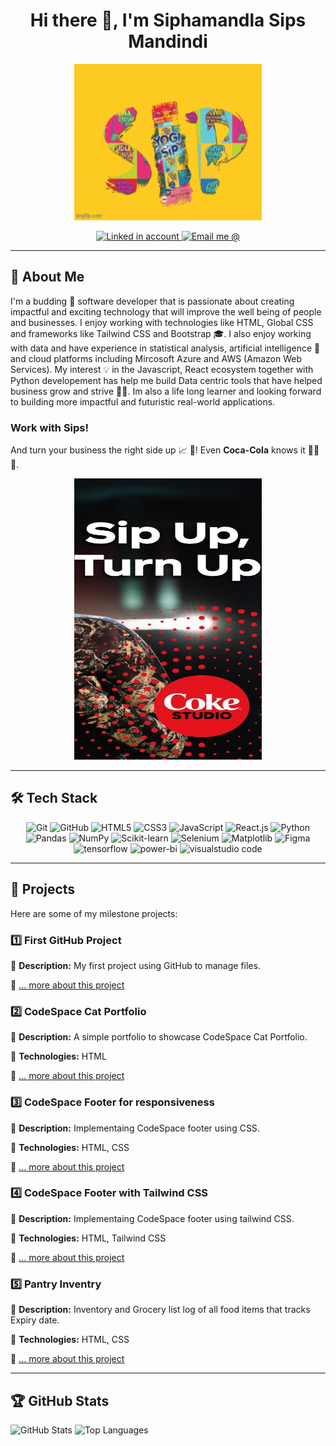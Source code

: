 <h1 align="center">  Hi there 👋, I'm Siphamandla Sips Mandindi </h1>

<p align="center">
<img src="9x0svr.gif" alt="Sips gif" width="300" height="250" >
</p>

<p align="center">
  <a href="https://www.linkedin.com/public-profile/settings?lipi=urn%3Ali%3Apage%3Ad_flagship3_profile_self_edit_contact-info%3BHp57N9bYRPCGgJg9KOUSjg%3D%3D">
    <img src="https://img.shields.io/badge/-LinkedIn-blue?style=flat&logo=linkedin&logoColor=white" alt="Linked in account" width="80" height="40">
  </a>
  <a href="mailto:ndiramandindi@gmail.com">
    <img src="https://img.shields.io/badge/Gmail-D14836?logo=gmail&logoColor=white" alt="Email me @" width="80" height="40">
  </a>
</p>

---

## 🎯 About Me

I'm a budding 🌱 software developer that is passionate about creating impactful and exciting technology that will improve the well being of people and businesses. I enjoy working with technologies like HTML, Global CSS and frameworks like Tailwind CSS and Bootstrap 🎓. I also enjoy working with data and have experience in statistical analysis, artificial intelligence 🤖 and cloud platforms including Mircosoft Azure and AWS (Amazon Web Services). My interest 💡 in the Javascript, React ecosystem together with Python developement has help me build Data centric tools that have helped business grow and strive 🚀🔥. Im also a life long learner and looking forward to building more impactful and futuristic real-world applications. 

### Work with Sips! 
And turn your business the right side up 📈 🚀! Even **Coca-Cola** knows it 🤣😄😅.

<p align="center">
<img src="Sip_Up_Turn_Up.jpg" alt="Sip up, Turn Up with Coca-Cola" width="300" height="450" >
</p>

---

## 🛠️ Tech Stack

<p align="center"> 
<img src="https://img.shields.io/badge/-Git-F05032?style=flat&logo=git&logoColor=white" alt="Git" width="50px"> <img src="https://img.shields.io/badge/-GitHub-181717?style=flat-circle&logo=github" alt="GitHub" width="70px"> <img src="https://img.shields.io/badge/-HTML5-black?style=flat-circle&logo=html5&logoColor=white" alt="HTML5" width="65px"> <img src="https://img.shields.io/badge/-CSS3-black?style=flat-circle&logo=css3" alt="CSS3" width="60px"> <img src="https://img.shields.io/badge/-JavaScript-black?style=flat-circle&logo=javascript" alt="JavaScript" width="80px"> <img src="https://img.shields.io/badge/-React-black?style=flat-circle&logo=react" alt="React.js" width="60px"> <img src="https://img.shields.io/badge/Python-3776AB?logo=python&logoColor=fff" alt="Python" width="65px"> <img src="https://img.shields.io/badge/Pandas-150458?logo=pandas&logoColor=fff" alt="Pandas" width="65px"> <img src="https://img.shields.io/badge/NumPy-4DABCF?logo=numpy&logoColor=fff" alt="NumPy" width="65px"> <img src="https://img.shields.io/badge/-scikit--learn-%23F7931E?logo=scikit-learn&logoColor=white" alt="Scikit-learn" width="80px"> <img src="https://img.shields.io/badge/Selenium-43B02A?logo=selenium&logoColor=fff" alt="Selenium" width="70px"> <img src="https://custom-icon-badges.demolab.com/badge/Matplotlib-71D291?logo=matplotlib&logoColor=fff" alt="Matplotlib" width="80px"> <img src="https://img.shields.io/badge/Figma-F24E1E?logo=figma&logoColor=white" alt="Figma" width="60px"> <img src="https://img.shields.io/badge/TensorFlow-ff8f00?logo=tensorflow&logoColor=white" alt="tensorflow" width="80px"> <img src="https://custom-icon-badges.demolab.com/badge/Power%20BI-F1C912?logo=power-bi&logoColor=fff" alt="power-bi" width="80px"> <img src="https://custom-icon-badges.demolab.com/badge/Visual%20Studio%20Code-0078d7.svg?logo=vsc&logoColor=white" alt="visualstudio code" width="130px">
</p>

---

## 📌 Projects

Here are some of my milestone projects:

### **1️⃣ First GitHub Project**

🔹 **Description:** My first project using GitHub to manage files. 

🔹 [... more about this project](https://github.com/sip-23/SIPMAN25499_FTO2505_GroupB_ChemoniqueHenning_SDF01.git)

### **2️⃣ CodeSpace Cat Portfolio**

🔹 **Description:** A simple portfolio to showcase CodeSpace Cat Portfolio.  

🔹 **Technologies:** HTML

🔹 [... more about this project](https://github.com/sip-23/SIPMAN25499_FTO2505_GroupB_SipMandindi_SDF02.git)



### **3️⃣ CodeSpace Footer for responsiveness**

🔹 **Description:** Implementaing CodeSpace footer using CSS. 

🔹 **Technologies:** HTML, CSS

🔹 [... more about this project](https://github.com/sip-23/SIPMAN25499_FTO2505_GroupB_SipMandindi_SDF03.git)  

### **4️⃣ CodeSpace Footer with Tailwind CSS**

🔹 **Description:** Implementaing CodeSpace footer using tailwind CSS.  

🔹 **Technologies:** HTML, Tailwind CSS

🔹 [... more about this project](https://github.com/sip-23/SIPMAN25499_FTO2505_GroupB_SipMandindi_SDF04.git) 

### **5️⃣ Pantry Inventry**

🔹 **Description:** Inventory and Grocery list log of all food items that tracks Expiry date.  

🔹 **Technologies:** HTML, CSS

🔹 [... more about this project](https://github.com/sip-23/Pantry-Inventory.git) 

---

## 🏆 GitHub Stats

![GitHub Stats](https://github-readme-stats.vercel.app/api?username=sip-23&show_icons=true&theme=radical)
![Top Languages](https://github-readme-stats.vercel.app/api/top-langs/?username=sip-23&show_icons=true&theme=radical)

<!--
**sip-23/sip-23** is a ✨ _special_ ✨ repository because its `README.md` (this file) appears on your GitHub profile.

Here are some ideas to get you started:

- 🔭 I’m currently working on ...
- 🌱 I’m currently learning ...
- 👯 I’m looking to collaborate on ...
- 🤔 I’m looking for help with ...
- 💬 Ask me about ...
- 📫 How to reach me: ...
- 😄 Pronouns: ...
- ⚡ Fun fact: ...
-->

